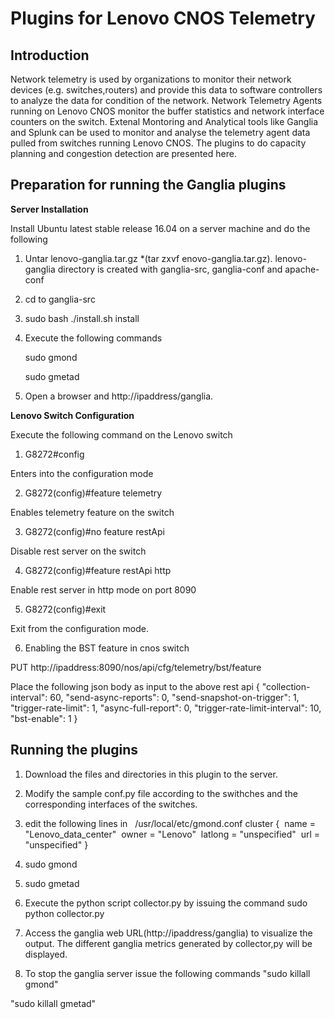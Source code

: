 Plugins for Lenovo CNOS Telemetry
===
Introduction
---
Network telemetry is used by organizations to monitor their network devices (e.g. switches,routers) and provide this data to software controllers to  analyze the data for condition of the network. Network Telemetry Agents running on Lenovo CNOS monitor the buffer statistics and network interface counters on the switch. Extenal Montoring and Analytical tools like Ganglia and Splunk can be used to monitor and analyse the telemetry agent data pulled from switches running Lenovo CNOS. The plugins to do capacity planning and congestion detection are presented here.

Preparation for running the Ganglia plugins
---
**Server Installation**

Install  Ubuntu latest stable release 16.04 on a server machine and do the following

1. Untar lenovo-ganglia.tar.gz *(tar zxvf enovo-ganglia.tar.gz).
 lenovo-ganglia directory is created with ganglia-src, ganglia-conf and apache-conf 
2. cd to ganglia-src
3. sudo bash ./install.sh install
4. Execute the following commands

   sudo gmond 
   
   sudo gmetad  
5. Open a browser and http://ipaddress/ganglia.

**Lenovo Switch Configuration**

Execute the following command on the Lenovo switch
1. G8272#config

Enters into the configuration mode

2. G8272(config)#feature telemetry

Enables telemetry feature on the switch

3. G8272(config)#no feature restApi

Disable rest server on the switch

4. G8272(config)#feature restApi http

Enable rest server in http mode on port 8090

5. G8272(config)#exit

Exit from the configuration mode.

6. Enabling the BST feature in cnos switch 

PUT http://ipaddress:8090/nos/api/cfg/telemetry/bst/feature

Place the following json body as input to the above rest api
{
 "collection-interval": 60, "send-async-reports": 0, "send-snapshot-on-trigger": 1, "trigger-rate-limit": 1, "async-full-report": 0, "trigger-rate-limit-interval": 10, "bst-enable": 1
 }
  

**Running the plugins**
---
1. Download the files and directories in this plugin to the server.
2. Modify the sample conf.py file  according to the swithches and the corresponding interfaces of the switches.

3. edit the following lines in   /usr/local/etc/gmond.conf
cluster {  name = "Lenovo_data_center"  owner = "Lenovo"  latlong = "unspecified"  url = "unspecified" }

4. sudo gmond

5. sudo gmetad

6. Execute the python script collector.py by issuing the command sudo python collector.py

7. Access the ganglia web URL(http://ipaddress/ganglia) to visualize the output. The different ganglia metrics generated by collector,py will be displayed.

8. To stop the ganglia server  issue the following commands
"sudo killall gmond"

"sudo killall gmetad"

